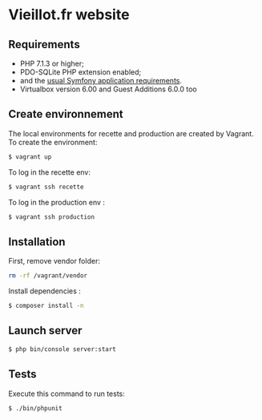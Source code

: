 # Vieillot.fr website 

## Requirements

  * PHP 7.1.3 or higher;
  * PDO-SQLite PHP extension enabled;
  * and the [usual Symfony application requirements][1].
  * Virtualbox version 6.00 and Guest Additions 6.0.0 too

## Create environnement 
The local environments for recette and production are created by Vagrant. 
To create the environment:
```bash
$ vagrant up
```
To log in the recette env:
```bash
$ vagrant ssh recette
```
To log in the production env :
```bash
$ vagrant ssh production
```

## Installation

First, remove vendor folder:

```bash
rm -rf /vagrant/vendor
```

Install dependencies : 

```bash
$ composer install -n
```

## Launch server

```bash
$ php bin/console server:start
```

## Tests

Execute this command to run tests:

```bash
$ ./bin/phpunit
```

[1]: https://symfony.com/doc/current/reference/requirements.html
